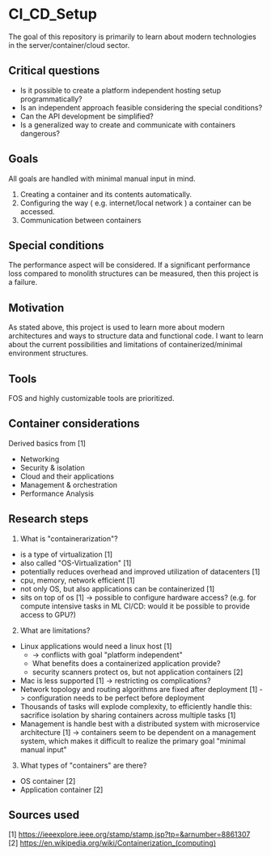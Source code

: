 # CI_CD_Setup
The goal of this repository is primarily to learn about modern technologies in the server/container/cloud sector.

## Critical questions
- Is it possible to create a platform independent hosting setup programmatically?
- Is an independent approach feasible considering the special conditions?
- Can the API development be simplified?
- Is a generalized way to create and communicate with containers dangerous?

## Goals
All goals are handled with minimal manual input in mind.
1. Creating a container and its contents automatically.
2. Configuring the way ( e.g. internet/local network ) a container can be accessed.
3. Communication between containers

## Special conditions
The performance aspect will be considered.
If a significant performance loss compared to monolith structures can be measured, then this project is a failure.

## Motivation
As stated above, this project is used to learn more about modern architectures and ways to structure data and functional code.
I want to learn about the current possibilities and limitations of containerized/minimal environment structures.

## Tools
FOS and highly customizable tools are prioritized.

## Container considerations
Derived basics from [1]
- Networking
- Security & isolation
- Cloud and their applications
- Management & orchestration
- Performance Analysis

## Research steps
1. What is "containerarization"?
  - is a type of virtualization [1] 
  - also called "OS-Virtualization" [1] 
  - potentially reduces overhead and improved utilization of datacenters [1] 
  - cpu, memory, network efficient [1]
  - not only OS, but also applications can be containerized [1] 
  - sits on top of os [1] -> possible to configure hardware access? (e.g. for compute intensive tasks in ML CI/CD: would it be possible to provide access to GPU?)
2. What are limitations?
  - Linux applications would need a linux host [1] 
    - -> conflicts with goal "platform independent" 
    - What benefits does a containerized application provide?
    - security scanners protect os, but not application containers [2]
  - Mac is less supported [1] -> restricting os complications?
  - Network topology and routing algorithms are fixed after deployment [1] -> configuration needs to be perfect before deployment 
  - Thousands of tasks will explode complexity, to efficiently handle this: sacrifice isolation by sharing containers across multiple tasks [1]
  - Management is handle best with a distributed system with microservice architecture [1] -> containers seem to be dependent on a management system, which makes it difficult to realize the primary goal "minimal manual input"
3. What types of "containers" are there?
  - OS container [2]
  - Application container [2]


## Sources used
[1] https://ieeexplore.ieee.org/stamp/stamp.jsp?tp=&arnumber=8861307 </br>
[2] https://en.wikipedia.org/wiki/Containerization_(computing)

